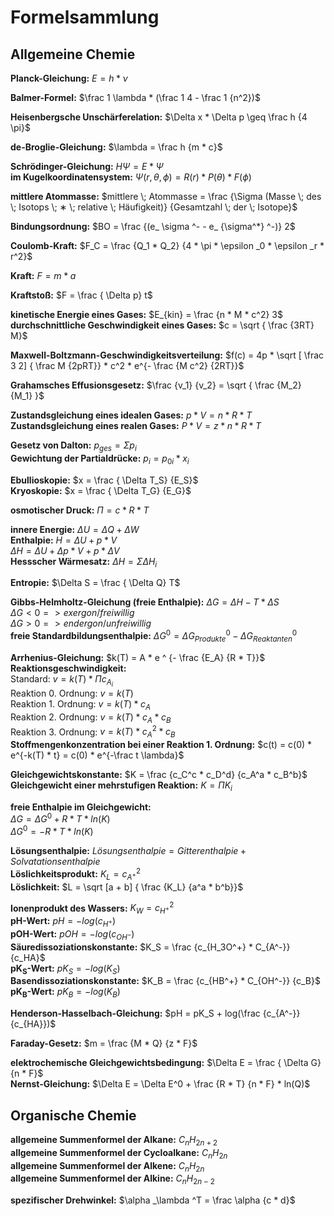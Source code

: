 # Formelsammlung

## Allgemeine Chemie

**Planck-Gleichung:** $E = h * \nu$

**Balmer-Formel:** $\frac 1 \lambda * (\frac 1 4 - \frac 1 {n^2})$

**Heisenbergsche Unschärferelation:** $\Delta x * \Delta p \geq \frac h {4 \pi}$

**de-Broglie-Gleichung:** $\lambda = \frac h {m * c}$

**Schrödinger-Gleichung:** $H \Psi = E * \Psi$ </br>
**im Kugelkoordinatensystem:** $\Psi (r, \theta , \phi ) = R(r) * P( \theta ) * F( \phi )$

**mittlere Atommasse:** $mittlere \; Atommasse = \frac {\Sigma (Masse \; des \; Isotops \; ∗ \; relative \; Häufigkeit)} {Gesamtzahl \; der \; Isotope}$

**Bindungsordnung:** $BO = \frac {(e_ \sigma ^- - e_ {\sigma^*} ^-)} 2$

**Coulomb-Kraft:** $F_C = \frac {Q_1 * Q_2} {4 * \pi * \epsilon _0 * \epsilon _r * r^2}$

**Kraft:** $F = m * a$

**Kraftstoß:** $F = \frac { \Delta p} t$

**kinetische Energie eines Gases:** $E_{kin} = \frac {n * M * c^2} 3$ </br>
**durchschnittliche Geschwindigkeit eines Gases:** $c = \sqrt { \frac {3RT} M}$

**Maxwell-Boltzmann-Geschwindigkeitsverteilung:** $f(c) = 4p * \sqrt [ \frac 3 2] { \frac M {2pRT}} * c^2 * e^{- \frac {M c^2} {2RT}}$

**Grahamsches Effusionsgesetz:** $\frac {v_1} {v_2} = \sqrt { \frac {M_2} {M_1} }$

**Zustandsgleichung eines idealen Gases:** $p * V = n * R * T$ </br>
**Zustandsgleichung eines realen Gases:** $P * V = z * n * R * T$

**Gesetz von Dalton:** $p_{ges} = \Sigma p_i$ </br>
**Gewichtung der Partialdrücke:** $p_i = p_{0i} * x_i$

**Ebullioskopie:** $x = \frac { \Delta T_S} {E_S}$ </br>
**Kryoskopie:** $x = \frac { \Delta T_G} {E_G}$

**osmotischer Druck:** $\Pi = c * R * T$

**innere Energie:** $\Delta U = \Delta Q + \Delta W$ </br>
**Enthalpie:**
    $H = \Delta U + p * V$ </br>
    $\Delta H = \Delta U + \Delta p * V + p * \Delta V$ </br>
**Hessscher Wärmesatz:** $\Delta H = \Sigma \Delta H_i$

**Entropie:** $\Delta S = \frac { \Delta Q} T$

**Gibbs-Helmholtz-Gleichung (freie Enthalpie):** $\Delta G = \Delta H - T * \Delta S$ </br>
    $\Delta G < 0 => exergon/freiwillig$ </br>
    $\Delta G > 0 => endergon/unfreiwillig$ </br>
**freie Standardbildungsenthalpie:** $\Delta G^0 = \Delta G^0_{Produkte} - \Delta G^0_{Reaktanten}$

**Arrhenius-Gleichung:** $k(T) = A * e ^ {- \frac {E_A} {R * T}}$ </br>
**Reaktionsgeschwindigkeit:** </br>
    Standard: $v = k(T) * \Pi c_{A_i}$ </br>
    Reaktion 0. Ordnung: $v = k(T)$ </br>
    Reaktion 1. Ordnung: $v = k(T) * c_A$ </br>
    Reaktion 2. Ordnung: $v = k(T) * c_A * c_B$ </br>
    Reaktion 3. Ordnung: $v = k(T) * c_A^2 * c_B$ </br>
**Stoffmengenkonzentration bei einer Reaktion 1. Ordnung:** $c(t) = c(0) * e^{-k(T) * t} = c(0) * e^{-\frac t \lambda}$

**Gleichgewichtskonstante:** $K = \frac {c_C^c * c_D^d} {c_A^a * c_B^b}$  </br>
**Gleichgewicht einer mehrstufigen Reaktion:** $K = \Pi K_i$

**freie Enthalpie im Gleichgewicht:** </br>
    $\Delta G = \Delta G^0 + R * T * ln(K)$ </br>
    $\Delta G^0 = -R * T * ln(K)$

**Lösungsenthalpie:** $Lösungsenthalpie = Gitterenthalpie + Solvatationsenthalpie$ </br>
**Löslichkeitsprodukt:** $K_L = c_{A^+}^2$ </br>
**Löslichkeit:** $L = \sqrt [a + b] { \frac {K_L} {a^a * b^b}}$

**Ionenprodukt des Wassers:** $K_W = c_{H^+}^2$ </br>
**pH-Wert:** $pH = -log(c_{H^+})$ </br>
**pOH-Wert:** $pOH = -log(c_{OH^-})$ </br>
**Säuredissoziationskonstante:** $K_S = \frac {c_{H_3O^+} * C_{A^-}} {c_HA}$ </br>
**pK<sub>S</sub>-Wert:** $pK_S = -log(K_S)$ </br>
**Basendissoziationskonstante:** $K_B = \frac {c_{HB^+} * C_{OH^-}} {c_B}$ </br>
**pK<sub>B</sub>-Wert:** $pK_B = -log(K_B)$ </br>

**Henderson-Hasselbach-Gleichung:** $pH = pK_S + log(\frac {c_{A^-}} {c_{HA}})$

**Faraday-Gesetz:** $m = \frac {M * Q} {z * F}$

**elektrochemische Gleichgewichtsbedingung:** $\Delta E = \frac { \Delta G} {n * F}$ </br>
**Nernst-Gleichung:** $\Delta E = \Delta E^0 + \frac {R * T} {n * F} * ln(Q)$

## Organische Chemie

**allgemeine Summenformel der Alkane:** $C_nH_{2n+2}$ </br>
**allgemeine Summenformel der Cycloalkane:** $C_nH_{2n}$ </br>
**allgemeine Summenformel der Alkene:** $C_nH_{2n}$ </br>
**allgemeine Summenformel der Alkine:** $C_nH_{2n-2}$

**spezifischer Drehwinkel:** $\alpha _\lambda ^T = \frac \alpha {c * d}$
